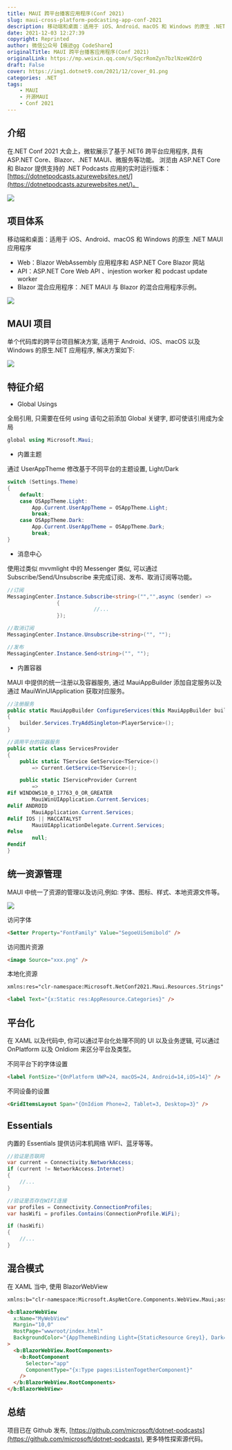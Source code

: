 ```yaml
---
title: MAUI 跨平台播客应用程序(Conf 2021)
slug: maui-cross-platform-podcasting-app-conf-2021
description: 移动端和桌面：适用于 iOS、Android、macOS 和 Windows 的原生 .NET MAUI 应用程序
date: 2021-12-03 12:27:39
copyright: Reprinted
author: 微信公众号【痕迹gg CodeShare】
originalTitle: MAUI 跨平台播客应用程序(Conf 2021)
originalLink: https://mp.weixin.qq.com/s/SqcrRomZyn7bzlNzeWZdrQ
draft: False
cover: https://img1.dotnet9.com/2021/12/cover_01.png
categories: .NET
tags: 
    - MAUI
    - 开源MAUI
    - Conf 2021
---
```


## 介绍

在.NET Conf 2021 大会上，微软展示了基于.NET6 跨平台应用程序, 具有 ASP.NET Core、Blazor、.NET MAUI、微服务等功能。
浏览由 ASP.NET Core 和 Blazor 提供支持的 .NET Podcasts 应用的实时运行版本：[https://dotnetpodcasts.azurewebsites.net/](https://dotnetpodcasts.azurewebsites.net/)。

![](https://img1.dotnet9.com/2021/12/0101.png)

## 项目体系

移动端和桌面：适用于 iOS、Android、macOS 和 Windows 的原生 .NET MAUI 应用程序

- Web：Blazor WebAssembly 应用程序和 ASP.NET Core Blazor 网站
- API：ASP.NET Core Web API 、injestion worker 和 podcast update worker
- Blazor 混合应用程序：.NET MAUI 与 Blazor 的混合应用程序示例。

![](https://img1.dotnet9.com/2021/12/0102.png)

## MAUI 项目

单个代码库的跨平台项目解决方案, 适用于 Android、iOS、macOS 以及 Windows 的原生.NET 应用程序, 解决方案如下:

![](https://img1.dotnet9.com/2021/12/0103.png)

## 特征介绍

- Global Usings

全局引用, 只需要在任何 using 语句之前添加 Global 关键字, 即可使该引用成为全局

```C#
global using Microsoft.Maui;
```

- 内置主题

通过 UserAppTheme 修改基于不同平台的主题设置, Light/Dark

```C#
switch (Settings.Theme)
{
    default:
    case OSAppTheme.Light:
        App.Current.UserAppTheme = OSAppTheme.Light;
        break;
    case OSAppTheme.Dark:
        App.Current.UserAppTheme = OSAppTheme.Dark;
        break;
}
```

- 消息中心

使用过类似 mvvmlight 中的 Messenger 类似, 可以通过 Subscribe/Send/Unsubscribe 来完成订阅、发布、取消订阅等功能。

```C#
//订阅
MessagingCenter.Instance.Subscribe<string>("","",async (sender) =>
				{
		                    //...
				});

//取消订阅
MessagingCenter.Instance.Unsubscribe<string>("", "");

//发布
MessagingCenter.Instance.Send<string>("", "");
```

- 内置容器

MAUI 中提供的统一注册以及容器服务, 通过 MauiAppBuilder 添加自定服务以及通过 MauiWinUIApplication 获取对应服务。

```C#
//注册服务
public static MauiAppBuilder ConfigureServices(this MauiAppBuilder builder)
{
    builder.Services.TryAddSingleton<PlayerService>();
}

//调用平台的容器服务
public static class ServicesProvider
{
    public static TService GetService<TService>()
        => Current.GetService<TService>();

    public static IServiceProvider Current
        =>
#if WINDOWS10_0_17763_0_OR_GREATER
        MauiWinUIApplication.Current.Services;
#elif ANDROID
        MauiApplication.Current.Services;
#elif IOS || MACCATALYST
        MauiUIApplicationDelegate.Current.Services;
#else
        null;
#endif
}
```

## 统一资源管理

MAUI 中统一了资源的管理以及访问,例如: 字体、图标、样式、本地资源文件等。

![](https://img1.dotnet9.com/2021/12/0104.png)

访问字体

```html
<Setter Property="FontFamily" Value="SegoeUiSemibold" />
```

访问图片资源

```html
<image Source="xxx.png" />
```

本地化资源

```html
xmlns:res="clr-namespace:Microsoft.NetConf2021.Maui.Resources.Strings"

<label Text="{x:Static res:AppResource.Categories}" />
```

## 平台化

在 XAML 以及代码中, 你可以通过平台化处理不同的 UI 以及业务逻辑, 可以通过 OnPlatform 以及 OnIdiom 来区分平台及类型。

不同平台下的字体设置

```html
<label FontSize="{OnPlatform UWP=24, macOS=24, Android=14,iOS=14}" />
```

不同设备的设置

```html
<GridItemsLayout Span="{OnIdiom Phone=2, Tablet=3, Desktop=3}" />
```

## Essentials

内置的 Essentials 提供访问本机网络 WIFI、蓝牙等等。

```C#
//验证是否联网
var current = Connectivity.NetworkAccess;
if (current != NetworkAccess.Internet)
{
    //...
}

//验证是否存在WIFI连接
var profiles = Connectivity.ConnectionProfiles;
var hasWifi = profiles.Contains(ConnectionProfile.WiFi);

if (hasWifi)
{
    //...
}
```

## 混合模式

在 XAML 当中, 使用 BlazorWebView

```html
xmlns:b="clr-namespace:Microsoft.AspNetCore.Components.WebView.Maui;assembly=Microsoft.AspNetCore.Components.WebView.Maui"

<b:BlazorWebView
  x:Name="MyWebView"
  Margin="10,0"
  HostPage="wwwroot/index.html"
  BackgroundColor="{AppThemeBinding Light={StaticResource Grey1}, Dark={StaticResource Grey9}}"
>
  <b:BlazorWebView.RootComponents>
    <b:RootComponent
      Selector="app"
      ComponentType="{x:Type pages:ListenTogetherComponent}"
    />
  </b:BlazorWebView.RootComponents>
</b:BlazorWebView>
```

## 总结

项目已在 Github 发布, [https://github.com/microsoft/dotnet-podcasts](https://github.com/microsoft/dotnet-podcasts), 更多特性探索源代码。
